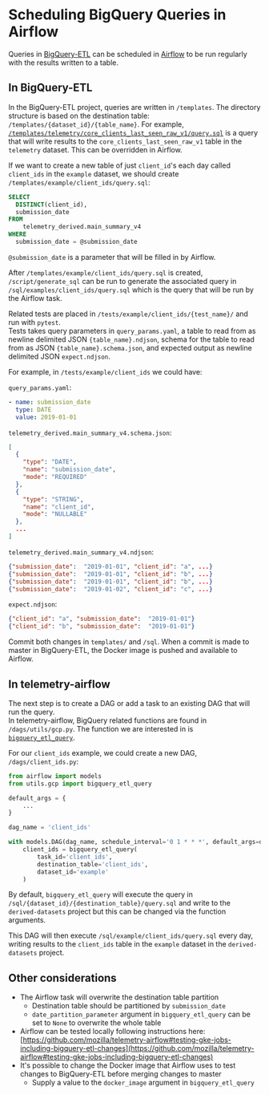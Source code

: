 # Scheduling BigQuery Queries in Airflow

Queries in [BigQuery-ETL](https://github.com/mozilla/bigquery-etl) can be scheduled in 
[Airflow](https://github.com/mozilla/telemetry-airflow) to be run regularly with the results written to a table.

<!-- toc -->

## In BigQuery-ETL

In the BigQuery-ETL project, queries are written in `/templates`.
The directory structure is based on the destination table: `/templates/{dataset_id}/{table_name}`.
For example, [`/templates/telemetry/core_clients_last_seen_raw_v1/query.sql`](https://github.com/mozilla/bigquery-etl/blob/master/templates/telemetry/core_clients_last_seen_raw_v1/query.sql)
is a query that will write results to the `core_clients_last_seen_raw_v1` table in the `telemetry` dataset.
This can be overridden in Airflow.

If we want to create a new table of just `client_id`'s each day called `client_ids` in the `example` dataset, 
we should create `/templates/example/client_ids/query.sql`:
```sql
SELECT
  DISTINCT(client_id),
  submission_date
FROM
    telemetry_derived.main_summary_v4
WHERE
  submission_date = @submission_date
```

`@submission_date` is a parameter that will be filled in by Airflow.

After `/templates/example/client_ids/query.sql` is created, 
`/script/generate_sql` can be run to generate the associated query in `/sql/examples/client_ids/query.sql`
which is the query that will be run by the Airflow task.

Related tests are placed in `/tests/example/client_ids/{test_name}/` and run with `pytest`.  
Tests takes query parameters in `query_params.yaml`, 
a table to read from as newline delimited JSON `{table_name}.ndjson`, 
schema for the table to read from as JSON `{table_name}.schema.json`, 
and expected output as newline delimited JSON `expect.ndjson`.

For example, in `/tests/example/client_ids` we could have:

`query_params.yaml`:
```yaml
- name: submission_date
  type: DATE
  value: 2019-01-01
```

`telemetry_derived.main_summary_v4.schema.json`:
```json
[
  {
    "type": "DATE",
    "name": "submission_date",
    "mode": "REQUIRED"
  },
  {
    "type": "STRING",
    "name": "client_id",
    "mode": "NULLABLE"
  },
  ...
]
```

`telemetry_derived.main_summary_v4.ndjson`:
```json
{"submission_date":  "2019-01-01", "client_id": "a", ...}
{"submission_date":  "2019-01-01", "client_id": "b", ...}
{"submission_date":  "2019-01-01", "client_id": "b", ...}
{"submission_date":  "2019-01-02", "client_id": "c", ...}
```

`expect.ndjson`:
```json
{"client_id": "a", "submission_date":  "2019-01-01"}
{"client_id": "b", "submission_date":  "2019-01-01"}
```

Commit both changes in `templates/` and `/sql`. 
When a commit is made to master in BigQuery-ETL, the Docker image is pushed and available to Airflow.

## In telemetry-airflow

The next step is to create a DAG or add a task to an existing DAG that will run the query.  
In telemetry-airflow, BigQuery related functions are found in `/dags/utils/gcp.py`.
The function we are interested in is [`bigquery_etl_query`](https://github.com/mozilla/telemetry-airflow/blob/c103f3eee4ddc653316325d0ee0deab0bb35ee57/dags/utils/gcp.py#L390).

For our `client_ids` example, we could create a new DAG, `/dags/client_ids.py`:
```python
from airflow import models
from utils.gcp import bigquery_etl_query

default_args = {
    ...
}

dag_name = 'client_ids'

with models.DAG(dag_name, schedule_interval='0 1 * * *', default_args=default_args) as dag:
    client_ids = bigquery_etl_query(
        task_id='client_ids',
        destination_table='client_ids',
        dataset_id='example'
    )
```

By default, `bigquery_etl_query` will execute the query in `/sql/{dataset_id}/{destination_table}/query.sql` 
and write to the `derived-datasets` project but this can be changed via the function arguments.

This DAG will then execute `/sql/example/client_ids/query.sql` every day, 
writing results to the `client_ids` table in the `example` dataset in the `derived-datasets` project.

## Other considerations

- The Airflow task will overwrite the destination table partition
  - Destination table should be partitioned by `submission_date`
  - `date_partition_parameter` argument in `bigquery_etl_query` can be set to `None` to overwrite the whole table
- Airflow can be tested locally following instructions here: 
[https://github.com/mozilla/telemetry-airflow#testing-gke-jobs-including-bigquery-etl-changes](https://github.com/mozilla/telemetry-airflow#testing-gke-jobs-including-bigquery-etl-changes)
- It's possible to change the Docker image that Airflow uses to test changes to BigQuery-ETL before merging changes to master
  - Supply a value to the `docker_image` argument in `bigquery_etl_query`
